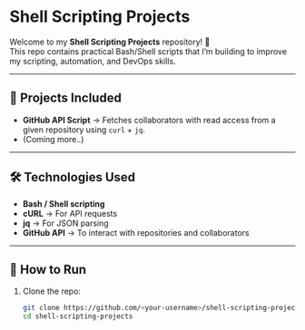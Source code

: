 # Shell Scripting Projects

Welcome to my **Shell Scripting Projects** repository! 🚀  
This repo contains practical Bash/Shell scripts that I’m building to improve my scripting, automation, and DevOps skills.  

---

## 📌 Projects Included
- **GitHub API Script** → Fetches collaborators with read access from a given repository using `curl` + `jq`.
- (Coming more..)

---

## 🛠️ Technologies Used
- **Bash / Shell scripting**
- **cURL** → For API requests
- **jq** → For JSON parsing
- **GitHub API** → To interact with repositories and collaborators

---

## 🚀 How to Run
1. Clone the repo:
   ```bash
   git clone https://github.com/<your-username>/shell-scripting-projects.git
   cd shell-scripting-projects
